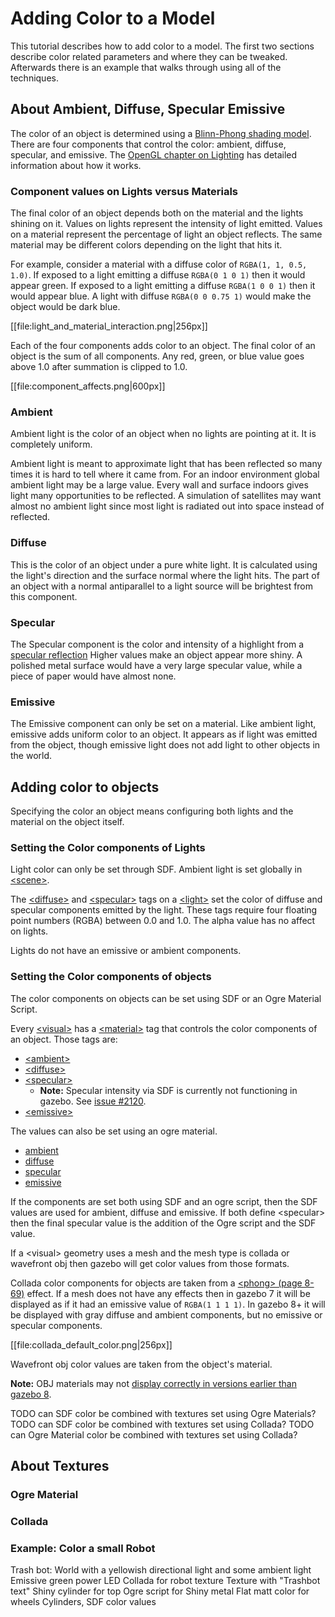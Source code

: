 # Adding Color to a Model
This tutorial describes how to add color to a model.
The first two sections describe color related parameters and where they can be tweaked.
Afterwards there is an example that walks through using all of the techniques.

## About Ambient, Diffuse, Specular Emissive
The color of an object is determined using a [Blinn-Phong shading model](https://en.wikipedia.org/wiki/Blinn%E2%80%93Phong_shading_model).
There are four components that control the color: ambient, diffuse, specular, and emissive.
The [OpenGL chapter on Lighting](http://www.glprogramming.com/red/chapter05.html) has detailed information about how it works.

### Component values on Lights versus Materials
The final color of an object depends both on the material and the lights shining on it.
Values on lights represent the intensity of light emitted.
Values on a material represent the percentage of light an object reflects.
The same material may be different colors depending on the light that hits it.

For example, consider a material with a diffuse color of `RGBA(1, 1, 0.5, 1.0)`.
If exposed to a light emitting a diffuse `RGBA(0 1 0 1)` then it would appear green.
If exposed to a light emitting a diffuse `RGBA(1 0 0 1)` then it would appear blue.
A light with diffuse `RGBA(0 0 0.75 1)` would make the object would be dark blue.

[[file:light_and_material_interaction.png|256px]]

Each of the four components adds color to an object.
The final color of an object is the sum of all components.
Any red, green, or blue value goes above 1.0 after summation is clipped to 1.0.

[[file:component_affects.png|600px]]

### Ambient
Ambient light is the color of an object when no lights are pointing at it.
It is completely uniform.

Ambient light is meant to approximate light that has been reflected so many times it is hard to tell where it came from.
For an indoor environment global ambient light may be a large value.
Every wall and surface indoors gives light many opportunities to be reflected.
A simulation of satellites may want almost no ambient light since most light is radiated out into space instead of reflected.

### Diffuse
This is the color of an object under a pure white light.
It is calculated using the light's direction and the surface normal where the light hits.
The part of an object with a normal antiparallel to a light source will be brightest from this component.

### Specular
The Specular component is the color and intensity of a highlight from a [specular reflection](https://en.wikipedia.org/wiki/Specular_reflection)
Higher values make an object appear more shiny.
A polished metal surface would have a very large specular value, while a piece of paper would have almost none.

### Emissive
The Emissive component can only be set on a material.
Like ambient light, emissive adds uniform color to an object.
It appears as if light was emitted from the object, though emissive light does not add light to other objects in the world.

## Adding color to objects
Specifying the color an object means configuring both lights and the material on the object itself.


### Setting the Color components of Lights
Light color can only be set through SDF.
Ambient light is set globally in [&lt;scene&gt;](http://sdformat.org/spec?ver=1.6&elem=scene#scene_ambient).

The [&lt;diffuse&gt;](http://sdformat.org/spec?ver=1.6&elem=light#light_diffuse) and [&lt;specular&gt;](http://sdformat.org/spec?ver=1.6&elem=light#light_specular) tags on a [&lt;light&gt;](http://sdformat.org/spec?ver=1.6&elem=light#light_diffuse) set the color of diffuse and specular components emitted by the light.
These tags require four floating point numbers (RGBA) between 0.0 and 1.0.
The alpha value has no affect on lights.

Lights do not have an emissive or ambient components.

### Setting the Color components of objects
The color components on objects can be set using SDF or an Ogre Material Script.

Every [&lt;visual&gt;](http://sdformat.org/spec?ver=1.6&elem=visual) has a [&lt;material&gt;](http://sdformat.org/spec?ver=1.6&elem=material) tag that controls the color components of an object.
Those tags are:

* [&lt;ambient&gt;](http://sdformat.org/spec?ver=1.6&elem=material#material_ambient)
* [&lt;diffuse&gt;](http://sdformat.org/spec?ver=1.6&elem=material#material_diffuse)
* [&lt;specular&gt;](http://sdformat.org/spec?ver=1.6&elem=material#material_specular)
    * **Note:** Specular intensity via SDF is currently not functioning in gazebo.
      See [issue #2120](https://bitbucket.org/osrf/gazebo/issues/2120/specular-material-not-working).
* [&lt;emissive&gt;](http://sdformat.org/spec?ver=1.6&elem=material#material_emissive)

The values can also be set using an ogre material.

* [ambient](https://ogrecave.github.io/ogre/api/1.10/Material-Scripts.html#ambient)
* [diffuse](https://ogrecave.github.io/ogre/api/1.10/Material-Scripts.html#diffuse)
* [specular](https://ogrecave.github.io/ogre/api/1.10/Material-Scripts.html#specular)
* [emissive](https://ogrecave.github.io/ogre/api/1.10/Material-Scripts.html#emissive)

If the components are set both using SDF and an ogre script, then the SDF values are used for ambient, diffuse and emissive.
If both define &lt;specular&gt; then the final specular value is the addition of the Ogre script and the SDF value.

If a &lt;visual&gt; geometry uses a mesh and the mesh type is collada or wavefront obj then gazebo will get color values from those formats.

Collada color components for objects are taken from a [&lt;phong&gt; (page 8-69)](https://www.khronos.org/files/collada_spec_1_4.pdf) effect.
If a mesh does not have any effects then in gazebo 7 it will be displayed as if it had an emissive value of `RGBA(1 1 1 1)`.
In gazebo 8+ it will be displayed with gray diffuse and ambient components, but no emissive or specular components.

[[file:collada_default_color.png|256px]]

Wavefront obj color values are taken from the object's material.

**Note:** OBJ materials may not [display correctly in versions earlier than gazebo 8](https://bitbucket.org/osrf/gazebo/issues/2455/wavefront-obj-wrong-normals-and-material).

TODO can SDF color be combined with textures set using Ogre Materials?
TODO can SDF color be combined with textures set using Collada?
TODO can Ogre Material color be combined with textures set using Collada?

## About Textures

### Ogre Material

### Collada

### Example: Color a small Robot

Trash bot:
World with a yellowish directional light
and some ambient light
Emissive green power LED
Collada for robot texture
  Texture with "Trashbot text"
Shiny cylinder for top
  Ogre script for Shiny metal
Flat matt color for wheels
  Cylinders, SDF color values
